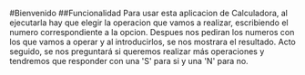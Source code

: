 #Bienvenido
##Funcionalidad
Para usar esta aplicacion de Calculadora, al ejecutarla hay  que elegir la operacion que vamos a realizar, escribiendo el numero correspondiente a la opcion.
Despues nos pediran los numeros con los que vamos a operar y al introducirlos, se nos mostrara el resultado.
Acto seguido, se nos preguntará si queremos realizar más operaciones y tendremos que responder con una 'S' para si y una 'N' para no.
